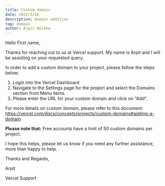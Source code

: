 ```yaml
---
title: Custom domain
date: 2022/5/16
description: Domain addition
tag: domain
author: Arpit Nolkha
---
```


Hello First name,

Thanks for reaching out to us at Vercel support.
My name is Arpit and I will be assisting on your requested query.

In order to add a custom domain to your project, please follow the steps below:
1. Login  into the Vercel Dashboard
2. Navigate to the Settings page for the project and select the Domains section from Menu items.
3. Please enter the URL for your custom domain and click on "Add".
	
For more details on custom domain, please refer to this document: https://vercel.com/docs/concepts/projects/custom-domains#adding-a-domain

<b>Please note that:</b> Free accounts have a limit of 50 custom domains per project.

I hope this helps, please let us know if you need any further assistance, more than happy to help.

Thanks and Regards,

Arpit

Vercel Support
